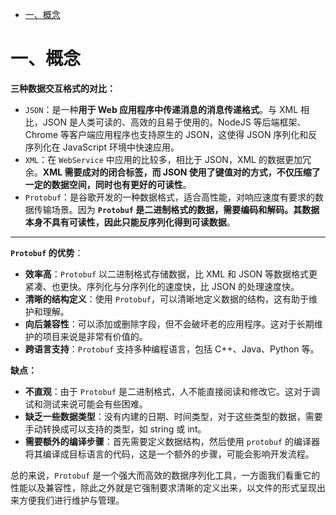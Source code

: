 - [一、概念](#一概念)

# 一、概念

**三种数据交互格式的对比：**

* `JSON`：是一种**用于 Web 应用程序中传递消息的消息传递格式**。与 XML 相比，JSON 是人类可读的、高效的且易于使用的。NodeJS 等后端框架、Chrome 等客户端应用程序也支持原生的 JSON，这使得 JSON 序列化和反序列化在 JavaScript 环境中快速应用。
* `XML`：在 `WebService` 中应用的比较多，相比于 JSON，XML 的数据更加冗余。**XML 需要成对的闭合标签，而 JSON 使用了键值对的方式，不仅压缩了一定的数据空间，同时也有更好的可读性**。
* `Protobuf`：是谷歌开发的一种数据格式，适合高性能，对响应速度有要求的数据传输场景。因为 **`Protobuf` 是二进制格式的数据，需要编码和解码。其数据本身不具有可读性，因此只能反序列化得到可读数据**。

****

**`Protobuf` 的优势**：

* **效率高**：`Protobuf` 以二进制格式存储数据，比 XML 和 JSON 等数据格式更紧凑、也更快。序列化与分序列化的速度快，比 JSON 的处理速度快。
* **清晰的结构定义**：使用 `Protobuf`，可以清晰地定义数据的结构，这有助于维护和理解。
* **向后兼容性**：可以添加或删除字段，但不会破坏老的应用程序。这对于长期维护的项目来说是非常有价值的。
* **跨语言支持**：`Protobuf` 支持多种编程语言，包括 C++、Java、Python 等。

**缺点：**

* **不直观**：由于 `Protobuf` 是二进制格式，人不能直接阅读和修改它。这对于调试和测试来说可能会有些困难。
* **缺乏一些数据类型**：没有内建的日期、时间类型，对于这些类型的数据，需要手动转换成可以支持的类型，如 string 或 int。
* **需要额外的编译步骤**：首先需要定义数据结构，然后使用 `protobuf` 的编译器将其编译成目标语言的代码，这是一个额外的步骤，可能会影响开发流程。

总的来说，`Protobuf` 是一个强大而高效的数据序列化工具，一方面我们看重它的性能以及兼容性，除此之外就是它强制要求清晰的定义出来，以文件的形式呈现出来方便我们进行维护与管理。

